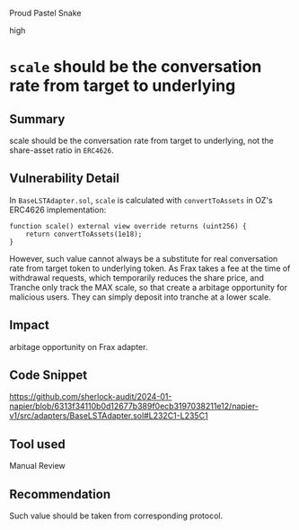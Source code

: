Proud Pastel Snake

high

# `scale` should be the conversation rate from target to underlying

## Summary

scale should be the conversation rate from target to underlying, not the share-asset ratio in `ERC4626`.

## Vulnerability Detail

In `BaseLSTAdapter.sol`, `scale` is calculated with `convertToAssets` in OZ's ERC4626 implementation:

    function scale() external view override returns (uint256) {
        return convertToAssets(1e18);
    }

However, such value cannot always be a substitute for real conversation rate from target token to underlying token. As Frax takes a fee at the time of withdrawal requests, which temporarily reduces the share price, and Tranche only track the MAX scale, so that create a arbitage opportunity for malicious users. They can simply deposit into tranche at a lower scale.

## Impact

arbitage opportunity on Frax adapter.

## Code Snippet

https://github.com/sherlock-audit/2024-01-napier/blob/6313f34110b0d12677b389f0ecb3197038211e12/napier-v1/src/adapters/BaseLSTAdapter.sol#L232C1-L235C1

## Tool used

Manual Review

## Recommendation

Such value should be taken from corresponding protocol.
